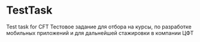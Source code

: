 # TestTask
Test task for CFT
Тестовое задание для отбора на курсы, по разработке мобильных приложений и для дальнейшей стажировки в компании ЦФТ 
